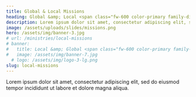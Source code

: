 ```yaml
---
title: Global & Local Missions
heading: Global &amp; Local <span class="fw-600 color-primary family-display">Missions</span>
description: Lorem ipsum dolor sit amet, consectetur adipiscing elit, sed do eiusmod tempor incididunt ut labore et dolore magna aliqua.
image: /assets/uploads/slides/missions.png
hero: /assets/img/banner-3.jpg
# url: /ministries/local-missions
# banner:
#   title: Local &amp; Global <span class="fw-600 color-primary family-display">Missions</span>
#   image: /assets/img/banner-7.jpg
  # logo: /assets/img/logo-3-lg.png
slug: local-missions
---
```


Lorem ipsum dolor sit amet, consectetur adipiscing elit, sed do eiusmod tempor incididunt ut labore et dolore magna aliqua.